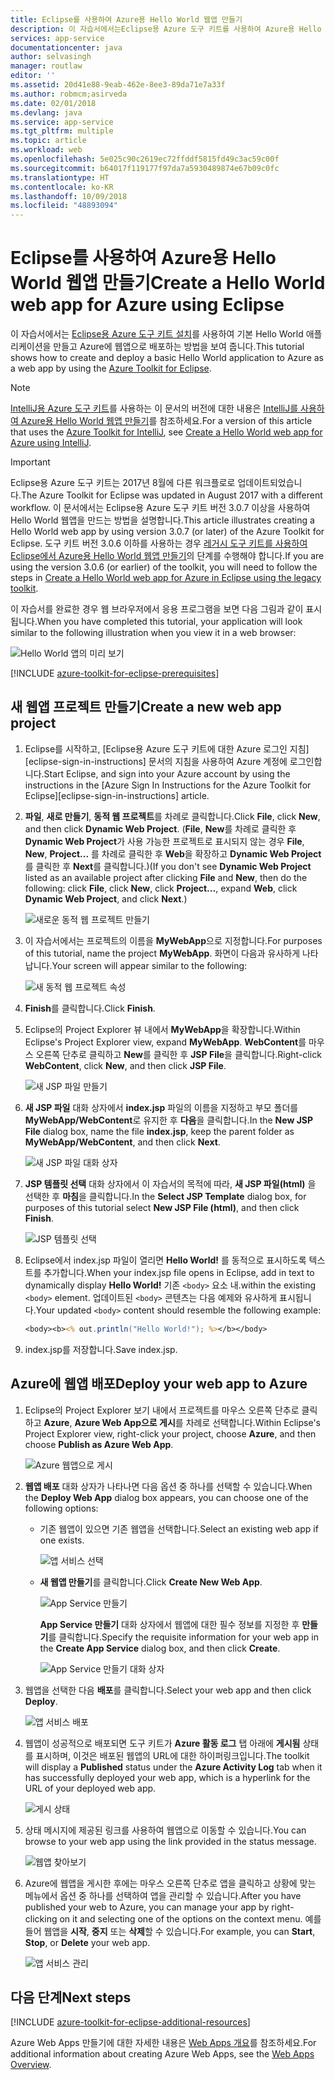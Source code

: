```yaml
---
title: Eclipse를 사용하여 Azure용 Hello World 웹앱 만들기
description: 이 자습서에서는Eclipse용 Azure 도구 키트를 사용하여 Azure용 Hello World 웹앱을 만드는 방법을 보여 줍니다.
services: app-service
documentationcenter: java
author: selvasingh
manager: routlaw
editor: ''
ms.assetid: 20d41e88-9eab-462e-8ee3-89da71e7a33f
ms.author: robmcm;asirveda
ms.date: 02/01/2018
ms.devlang: java
ms.service: app-service
ms.tgt_pltfrm: multiple
ms.topic: article
ms.workload: web
ms.openlocfilehash: 5e025c90c2619ec72ffddf5815fd49c3ac59c00f
ms.sourcegitcommit: b64017f119177f97da7a5930489874e67b09c0fc
ms.translationtype: HT
ms.contentlocale: ko-KR
ms.lasthandoff: 10/09/2018
ms.locfileid: "48893094"
---
```

# <a name="create-a-hello-world-web-app-for-azure-using-eclipse"></a><span data-ttu-id="64fa3-103">Eclipse를 사용하여 Azure용 Hello World 웹앱 만들기</span><span class="sxs-lookup"><span data-stu-id="64fa3-103">Create a Hello World web app for Azure using Eclipse</span></span>

<span data-ttu-id="64fa3-104">이 자습서에서는 [Eclipse용 Azure 도구 키트 설치]를 사용하여 기본 Hello World 애플리케이션을 만들고 Azure에 웹앱으로 배포하는 방법을 보여 줍니다.</span><span class="sxs-lookup"><span data-stu-id="64fa3-104">This tutorial shows how to create and deploy a basic Hello World application to Azure as a web app by using the [Azure Toolkit for Eclipse].</span></span>

> [!NOTE]
>
> <span data-ttu-id="64fa3-105">[IntelliJ용 Azure 도구 키트]를 사용하는 이 문서의 버전에 대한 내용은 [IntelliJ를 사용하여 Azure용 Hello World 웹앱 만들기][intellij-hello-world]를 참조하세요.</span><span class="sxs-lookup"><span data-stu-id="64fa3-105">For a version of this article that uses the [Azure Toolkit for IntelliJ], see [Create a Hello World web app for Azure using IntelliJ][intellij-hello-world].</span></span>
>

> [!IMPORTANT]
> 
> <span data-ttu-id="64fa3-106">Eclipse용 Azure 도구 키트는 2017년 8월에 다른 워크플로로 업데이트되었습니다.</span><span class="sxs-lookup"><span data-stu-id="64fa3-106">The Azure Toolkit for Eclipse was updated in August 2017 with a different workflow.</span></span> <span data-ttu-id="64fa3-107">이 문서에서는 Eclipse용 Azure 도구 키트 버전 3.0.7 이상을 사용하여 Hello World 웹앱을 만드는 방법을 설명합니다.</span><span class="sxs-lookup"><span data-stu-id="64fa3-107">This article illustrates creating a Hello World web app by using version 3.0.7 (or later) of the Azure Toolkit for Eclipse.</span></span> <span data-ttu-id="64fa3-108">도구 키트 버전 3.0.6 이하를 사용하는 경우 [레거시 도구 키트를 사용하여 Eclipse에서 Azure용 Hello World 웹앱 만들기][Legacy Version]의 단계를 수행해야 합니다.</span><span class="sxs-lookup"><span data-stu-id="64fa3-108">If you are using the version 3.0.6 (or earlier) of the toolkit, you will need to follow the steps in [Create a Hello World web app for Azure in Eclipse using the legacy toolkit][Legacy Version].</span></span>
> 

<span data-ttu-id="64fa3-109">이 자습서를 완료한 경우 웹 브라우저에서 응용 프로그램을 보면 다음 그림과 같이 표시됩니다.</span><span class="sxs-lookup"><span data-stu-id="64fa3-109">When you have completed this tutorial, your application will look similar to the following illustration when you view it in a web browser:</span></span>

![Hello World 앱의 미리 보기][browse-web-app]

[!INCLUDE [azure-toolkit-for-eclipse-prerequisites](../includes/azure-toolkit-for-eclipse-prerequisites.md)]

## <a name="create-a-new-web-app-project"></a><span data-ttu-id="64fa3-111">새 웹앱 프로젝트 만들기</span><span class="sxs-lookup"><span data-stu-id="64fa3-111">Create a new web app project</span></span>

1. <span data-ttu-id="64fa3-112">Eclipse를 시작하고, [Eclipse용 Azure 도구 키트에 대한 Azure 로그인 지침][eclipse-sign-in-instructions] 문서의 지침을 사용하여 Azure 계정에 로그인합니다.</span><span class="sxs-lookup"><span data-stu-id="64fa3-112">Start Eclipse, and sign into your Azure account by using the instructions in the [Azure Sign In Instructions for the Azure Toolkit for Eclipse][eclipse-sign-in-instructions] article.</span></span>

1. <span data-ttu-id="64fa3-113">**파일**, **새로 만들기**, **동적 웹 프로젝트**를 차례로 클릭합니다.</span><span class="sxs-lookup"><span data-stu-id="64fa3-113">Click **File**, click **New**, and then click **Dynamic Web Project**.</span></span> <span data-ttu-id="64fa3-114">(**File**, **New**를 차례로 클릭한 후 **Dynamic Web Project**가 사용 가능한 프로젝트로 표시되지 않는 경우 **File**, **New**, **Project...** 를 차례로 클릭한 후 **Web**을 확장하고 **Dynamic Web Project**를 클릭한 후 **Next**를 클릭합니다.)</span><span class="sxs-lookup"><span data-stu-id="64fa3-114">(If you don't see **Dynamic Web Project** listed as an available project after clicking **File** and **New**, then do the following: click **File**, click **New**, click **Project...**, expand **Web**, click **Dynamic Web Project**, and click **Next**.)</span></span>

   ![새로운 동적 웹 프로젝트 만들기][file-new-dynamic-web-project]

2. <span data-ttu-id="64fa3-116">이 자습서에서는 프로젝트의 이름을 **MyWebApp**으로 지정합니다.</span><span class="sxs-lookup"><span data-stu-id="64fa3-116">For purposes of this tutorial, name the project **MyWebApp**.</span></span> <span data-ttu-id="64fa3-117">화면이 다음과 유사하게 나타납니다.</span><span class="sxs-lookup"><span data-stu-id="64fa3-117">Your screen will appear similar to the following:</span></span>
   
   ![새 동적 웹 프로젝트 속성][dynamic-web-project-properties]

3. <span data-ttu-id="64fa3-119">**Finish**를 클릭합니다.</span><span class="sxs-lookup"><span data-stu-id="64fa3-119">Click **Finish**.</span></span>

4. <span data-ttu-id="64fa3-120">Eclipse의 Project Explorer 뷰 내에서 **MyWebApp**을 확장합니다.</span><span class="sxs-lookup"><span data-stu-id="64fa3-120">Within Eclipse's Project Explorer view, expand **MyWebApp**.</span></span> <span data-ttu-id="64fa3-121">**WebContent**를 마우스 오른쪽 단추로 클릭하고 **New**를 클릭한 후 **JSP File**을 클릭합니다.</span><span class="sxs-lookup"><span data-stu-id="64fa3-121">Right-click **WebContent**, click **New**, and then click **JSP File**.</span></span>

   ![새 JSP 파일 만들기][create-new-jsp-file]

5. <span data-ttu-id="64fa3-123">**새 JSP 파일** 대화 상자에서 **index.jsp** 파일의 이름을 지정하고 부모 폴더를 **MyWebApp/WebContent**로 유지한 후 **다음**을 클릭합니다.</span><span class="sxs-lookup"><span data-stu-id="64fa3-123">In the **New JSP File** dialog box, name the file **index.jsp**, keep the parent folder as **MyWebApp/WebContent**, and then click **Next**.</span></span>

   ![새 JSP 파일 대화 상자][new-jsp-file-dialog]

6. <span data-ttu-id="64fa3-125">**JSP 템플릿 선택** 대화 상자에서 이 자습서의 목적에 따라, **새 JSP 파일(html)** 을 선택한 후 **마침**을 클릭합니다.</span><span class="sxs-lookup"><span data-stu-id="64fa3-125">In the **Select JSP Template** dialog box, for purposes of this tutorial select **New JSP File (html)**, and then click **Finish**.</span></span>

   ![JSP 템플릿 선택][select-jsp-template]

7. <span data-ttu-id="64fa3-127">Eclipse에서 index.jsp 파일이 열리면 **Hello World!** 를 동적으로 표시하도록 텍스트를 추가합니다.</span><span class="sxs-lookup"><span data-stu-id="64fa3-127">When your index.jsp file opens in Eclipse, add in text to dynamically display **Hello World!**</span></span> <span data-ttu-id="64fa3-128">기존 `<body>` 요소 내.</span><span class="sxs-lookup"><span data-stu-id="64fa3-128">within the existing `<body>` element.</span></span> <span data-ttu-id="64fa3-129">업데이트된 `<body>` 콘텐츠는 다음 예제와 유사하게 표시됩니다.</span><span class="sxs-lookup"><span data-stu-id="64fa3-129">Your updated `<body>` content should resemble the following example:</span></span>
   
   ```jsp
   <body><b><% out.println("Hello World!"); %></b></body>
   ```

8. <span data-ttu-id="64fa3-130">index.jsp를 저장합니다.</span><span class="sxs-lookup"><span data-stu-id="64fa3-130">Save index.jsp.</span></span>

## <a name="deploy-your-web-app-to-azure"></a><span data-ttu-id="64fa3-131">Azure에 웹앱 배포</span><span class="sxs-lookup"><span data-stu-id="64fa3-131">Deploy your web app to Azure</span></span>

1. <span data-ttu-id="64fa3-132">Eclipse의 Project Explorer 보기 내에서 프로젝트를 마우스 오른쪽 단추로 클릭하고 **Azure**, **Azure Web App으로 게시**를 차례로 선택합니다.</span><span class="sxs-lookup"><span data-stu-id="64fa3-132">Within Eclipse's Project Explorer view, right-click your project, choose **Azure**, and then choose **Publish as Azure Web App**.</span></span>
   
   ![Azure 웹앱으로 게시][publish-as-azure-web-app]

1. <span data-ttu-id="64fa3-134">**웹앱 배포** 대화 상자가 나타나면 다음 옵션 중 하나를 선택할 수 있습니다.</span><span class="sxs-lookup"><span data-stu-id="64fa3-134">When the **Deploy Web App** dialog box appears, you can choose one of the following options:</span></span>

   * <span data-ttu-id="64fa3-135">기존 웹앱이 있으면 기존 웹앱을 선택합니다.</span><span class="sxs-lookup"><span data-stu-id="64fa3-135">Select an existing web app if one exists.</span></span>

      ![앱 서비스 선택][select-app-service]

   * <span data-ttu-id="64fa3-137">**새 웹앱 만들기**를 클릭합니다.</span><span class="sxs-lookup"><span data-stu-id="64fa3-137">Click **Create New Web App**.</span></span>

      ![App Service 만들기][create-app-service]

      <span data-ttu-id="64fa3-139">**App Service 만들기** 대화 상자에서 웹앱에 대한 필수 정보를 지정한 후 **만들기**를 클릭합니다.</span><span class="sxs-lookup"><span data-stu-id="64fa3-139">Specify the requisite information for your web app in the **Create App Service** dialog box, and then click **Create**.</span></span>

      ![App Service 만들기 대화 상자][create-app-service-dialog]

1. <span data-ttu-id="64fa3-141">웹앱을 선택한 다음 **배포**를 클릭합니다.</span><span class="sxs-lookup"><span data-stu-id="64fa3-141">Select your web app and then click **Deploy**.</span></span>

   ![앱 서비스 배포][deploy-app-service]

1. <span data-ttu-id="64fa3-143">웹앱이 성공적으로 배포되면 도구 키트가 **Azure 활동 로그** 탭 아래에 **게시됨** 상태를 표시하며, 이것은 배포된 웹앱의 URL에 대한 하이퍼링크입니다.</span><span class="sxs-lookup"><span data-stu-id="64fa3-143">The toolkit will display a **Published** status under the **Azure Activity Log** tab when it has successfully deployed your web app, which is a hyperlink for the URL of your deployed web app.</span></span>

   ![게시 상태][publish-status]

1. <span data-ttu-id="64fa3-145">상태 메시지에 제공된 링크를 사용하여 웹앱으로 이동할 수 있습니다.</span><span class="sxs-lookup"><span data-stu-id="64fa3-145">You can browse to your web app using the link provided in the status message.</span></span>

   ![웹앱 찾아보기][browse-web-app]

1. <span data-ttu-id="64fa3-147">Azure에 웹앱을 게시한 후에는 마우스 오른쪽 단추로 앱을 클릭하고 상황에 맞는 메뉴에서 옵션 중 하나를 선택하여 앱을 관리할 수 있습니다.</span><span class="sxs-lookup"><span data-stu-id="64fa3-147">After you have published your web to Azure, you can manage your app by right-clicking on it and selecting one of the options on the context menu.</span></span> <span data-ttu-id="64fa3-148">예를 들어 웹앱을 **시작**, **중지** 또는 **삭제**할 수 있습니다.</span><span class="sxs-lookup"><span data-stu-id="64fa3-148">For example, you can **Start**, **Stop**, or **Delete** your web app.</span></span>

   ![앱 서비스 관리][manage-app-service]

## <a name="next-steps"></a><span data-ttu-id="64fa3-150">다음 단계</span><span class="sxs-lookup"><span data-stu-id="64fa3-150">Next steps</span></span>

[!INCLUDE [azure-toolkit-for-eclipse-additional-resources](../includes/azure-toolkit-for-eclipse-additional-resources.md)]

<span data-ttu-id="64fa3-151">Azure Web Apps 만들기에 대한 자세한 내용은 [Web Apps 개요]를 참조하세요.</span><span class="sxs-lookup"><span data-stu-id="64fa3-151">For additional information about creating Azure Web Apps, see the [Web Apps Overview].</span></span>

<!-- URL List -->

[Eclipse용 Azure 도구 키트 설치]: azure-toolkit-for-eclipse.md
[Azure Toolkit for Eclipse]: azure-toolkit-for-eclipse.md
[IntelliJ용 Azure 도구 키트]: ../intellij/azure-toolkit-for-intellij.md
[Azure Toolkit for IntelliJ]: ../intellij/azure-toolkit-for-intellij.md
[intellij-hello-world]: ../intellij/azure-toolkit-for-intellij-create-hello-world-web-app.md
[Web Apps 개요]: /azure/app-service/app-service-web-overview
[Web Apps Overview]: /azure/app-service/app-service-web-overview
[Apache Tomcat]: http://tomcat.apache.org/
[Jetty]: http://www.eclipse.org/jetty/
[Legacy Version]: azure-toolkit-for-eclipse-create-hello-world-web-app-legacy-version.md

<!-- IMG List -->

[browse-web-app]: ./media/azure-toolkit-for-eclipse-create-hello-world-web-app/browse-web-app.png
[file-new-dynamic-web-project]: ./media/azure-toolkit-for-eclipse-create-hello-world-web-app/file-new-dynamic-web-project.png
[dynamic-web-project-properties]: ./media/azure-toolkit-for-eclipse-create-hello-world-web-app/dynamic-web-project-properties.png
[create-new-jsp-file]: ./media/azure-toolkit-for-eclipse-create-hello-world-web-app/create-new-jsp-file.png
[new-jsp-file-dialog]: ./media/azure-toolkit-for-eclipse-create-hello-world-web-app/new-jsp-file-dialog.png
[select-jsp-template]: ./media/azure-toolkit-for-eclipse-create-hello-world-web-app/select-jsp-template.png
[publish-as-azure-web-app]: ./media/azure-toolkit-for-eclipse-create-hello-world-web-app/publish-as-azure-web-app.png
[deploy-web-app-dialog]: ./media/azure-toolkit-for-eclipse-create-hello-world-web-app/deploy-web-app-dialog.png
[select-app-service]: ./media/azure-toolkit-for-eclipse-create-hello-world-web-app/select-app-service.png
[create-app-service-dialog]: ./media/azure-toolkit-for-eclipse-create-hello-world-web-app/create-app-service-dialog.png
[publish-status]: ./media/azure-toolkit-for-eclipse-create-hello-world-web-app/publish-status.png
[create-app-service]: ./media/azure-toolkit-for-eclipse-create-hello-world-web-app/create-app-service.png
[deploy-app-service]: ./media/azure-toolkit-for-eclipse-create-hello-world-web-app/deploy-app-service.png
[manage-app-service]: ./media/azure-toolkit-for-eclipse-create-hello-world-web-app/manage-app-service.png

